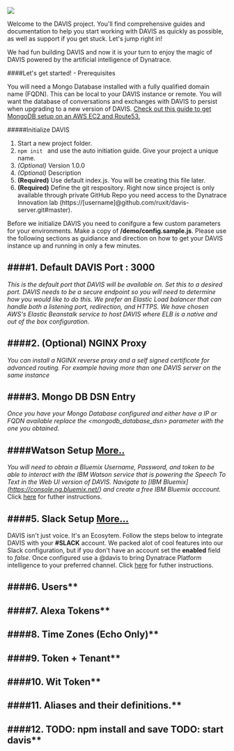 
![](https://s3.amazonaws.com/davis-project/dynatrace-davis-logo.png)

Welcome to the DAVIS project. You'll find comprehensive guides and documentation to help you start working with DAVIS as quickly as possible, as well as support if you get stuck. Let's jump right in!

We had fun building DAVIS and now it is your turn to enjoy the magic of DAVIS powered by the artificial intelligence of Dynatrace.

####Let's get started! - Prerequisites

You will need a Mongo Database installed with a fully qualified domain name (FQDN). This can be local to your DAVIS instance or remote. You will want the database of conversations and exchanges with DAVIS to persist when upgrading to a new version of DAVIS. [Check out this guide to get MongoDB setup on an AWS EC2 and Route53.](https://github.com/ruxit/davis-server/blob/master/setup/Mongo.md)

#####Initialize DAVIS

1. Start a new project folder.
2. ````npm init ```` and use the auto initiation guide. Give your project a unique name.
3. *(Optional)* Version 1.0.0
4. *(Optional)* Description
5. **(Required)** Use default index.js. You will be creating this file later.
6. **(Required)** Define the git respository. Right now since project is only available through private GitHub Repo you need access to the Dynatrace Innovation lab (https://[username]@github.com/ruxit/davis-server.git#master).

Before we initialize DAVIS you need to conifgure a few custom parameters for your environments. Make a copy of **/demo/config.sample.js**. Please use the following sections as guidiance and direction on how to get your DAVIS instance up and running in only a few minutes.

####1. Default DAVIS Port : 3000
---

*This is the default port that DAVIS will be available on. Set this to a desired port. DAVIS needs to be a secure endpoint so you will need to determine how you would like to do this. We prefer an Elastic Load balancer that can handle both a listening port, redirection, and HTTPS. We have chosen AWS's Elastic Beanstalk service to host DAVIS where ELB is a native and out of the box configuration.*

####2. (Optional) NGINX Proxy
---

*You can install a NGINX reverse proxy and a self signed certificate for advanced routing. For example having more than one DAVIS server on the same instance*

####3. Mongo DB DSN Entry
---

*Once you have your Mongo Database configured and either have a IP or FQDN available replace the <mongodb_database_dsn> parameter with the one you obtained.*

####Watson Setup [More..](https://github.com/ruxit/davis-server/blob/master/setup/Watson.md)
---

*You will need to obtain a Bluemix Username, Password, and token to be able to interact with the IBM Watson service that is powering the Speech To Text in the Web UI version of DAVIS. Navigate to [IBM Bluemix] (https://console.ng.bluemix.net/) and create a free IBM Bluemix acccount.* Click [here](https://github.com/ruxit/davis-server/blob/master/setup/Watson.md) for futher instructions.

####5. Slack Setup [More...](https://github.com/ruxit/davis-server/blob/master/setup/Slack.md)
---

DAVIS isn't just voice. It's an Ecosytem. Follow the steps below to integrate DAVIS with your **#SLACK** account. We packed alot of cool features into our Slack configuration, but if you don't have an account set the **enabled** field to *false*. Once configured use a @davis to bring Dynatrace Platform intelligence to your preferred channel. Click [here](https://github.com/ruxit/davis-server/blob/master/setup/Slack.md) for futher instructions.

####6. Users**
---



####7. Alexa Tokens**
---

####8. Time Zones (Echo Only)**
---

####9. Token + Tenant**
---

####10. Wit Token**
---

####11. Aliases and their definitions.**
---

####12. TODO: npm install and save TODO: start davis**
---
